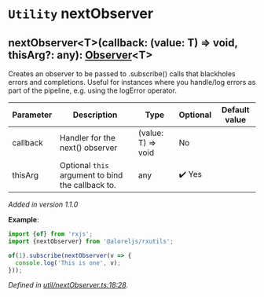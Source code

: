 # `Utility` nextObserver

## nextObserver\<T>(callback: (value: T) => void, thisArg?: any): [Observer](https://rxjs.dev/api/index/interface/Observer)\<T>

Creates an observer to be passed to .subscribe() calls that blackholes errors and completions. Useful
for instances where you handle/log errors as part of the pipeline, e.g. using the logError operator.

| **Parameter** | **Description** | **Type** | **Optional** | **Default value** |
|---------------|-----------------|----------|--------------|-------------------|
| callback | Handler for the next() observer | (value: T) => void | No |  |
| thisArg | Optional `this` argument to bind the callback to. | any | :heavy_check_mark: Yes |  |

*Added in version 1.1.0*

**Example**:
```typescript
import {of} from 'rxjs';
import {nextObserver} from '@aloreljs/rxutils';

of(1).subscribe(nextObserver(v => {
  console.log('This is one', v);
}));
```

*Defined in [util/nextObserver.ts:18:28](https://github.com/Alorel/rxutils/blob/8170cb0/src/util/nextObserver.ts#L18).*